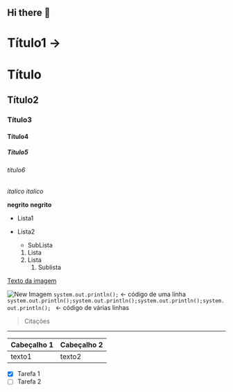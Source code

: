 ## Hi there 👋
<!-- Cabeçalho -->
# Título1 -> <h1>Título</h1>
## Título2
### Título3
#### Título4
##### Título5
###### título6

*italico* _italico_

**negrito** __negrito__

- Lista1
- Lista2
  - SubLista

  1. Lista
  2. Lista
     1. Sublista

 [Texto da imagem](https://sothis.com.br/wp-content/uploads/2020/10/como-utilizar-a-ti-para-visualizacao-de-dados.jpg)

 ![New Imagem](https://pages.cortex-intelligence.com/hubfs/Imported_Blog_Media/original-5d9dd00341a73a4e6803046d61b3b3dd-e1607639183846-2-1-2.jpg)
`system.out.println();` <- código de uma linha
```system.out.println();system.out.println();system.out.println();system.out.println(); ``` <- código de várias linhas

> Citações
---------------

| Cabeçalho 1 | Cabeçalho 2 | 
|------------ | ----------- | 
| texto1      |texto2       |

- [x] Tarefa 1 <br>
- [ ] Tarefa 2

<!--


**thomas29danner/thomas29danner** is a ✨ _special_ ✨ repository because its `README.md` (this file) appears on your GitHub profile.

Here are some ideas to get you started:

- 🔭 I’m currently working on ...
- 🌱 I’m currently learning ...
- 👯 I’m looking to collaborate on ...
- 🤔 I’m looking for help with ...
- 💬 Ask me about ...
- 📫 How to reach me: ...
- 😄 Pronouns: ...
- ⚡ Fun fact: ...
-->
